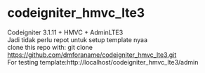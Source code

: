 # codeigniter_hmvc_lte3
Codeigniter 3.1.11 + HMVC + AdminLTE3 <br/>
Jadi tidak perlu repot untuk setup template nyaa <br/>
clone this repo with: git clone https://github.com/dmforaname/codeigniter_hmvc_lte3.git <br/>
For testing template:http://localhost/codeigniter_hmvc_lte3/admin
